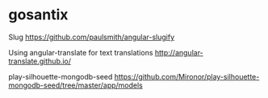 # gosantix

Slug
https://github.com/paulsmith/angular-slugify

Using angular-translate for text translations
http://angular-translate.github.io/

play-silhouette-mongodb-seed
https://github.com/Mironor/play-silhouette-mongodb-seed/tree/master/app/models